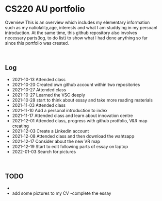 # CS220 AU portfolio
Overview
This is an overview which includes my elementary information such as my natiolality,age, interests and what I am studdying in my persoanl introduction. At the same time, this github repository  also involves necessary parts(log, to do list) to show what I had done anything so far since this portfolio was created. 


<br>

## Log
- 2021-10-13 Attended class
- 2021-10-20 Created own github account within two repositories
- 2021-10-27 Attended class 
- 2021-10-27 Learned the VSC deeply
- 2021-10-28 start to think about essay and take more reading materials
- 2021-11-03 Attended class 
- 2021-11-10 Add a personal introduction to index
- 2021-11-17 Attended class and learn about innovation centre
- 2021-12-01 Attended class, progress with github protfolio, V&R map creating
- 2021-12-03 Create a Linkedin account
- 2021-12-08 Attended class and then download the wahtsapp
- 2021-12-17 Consider about the new VR map
- 2021-12-19 Start to edit following parts of essay on laptop
- 2022-01-03 Search for pictures 
<br>

## TODO
- 
- add some pictures to my CV
-complete the essay 

<br>

